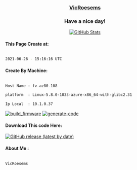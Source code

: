 

<a href="https://github.com/VicRoesems"><h3 align="center"><b>VicRoesems</b></h3></a>

<h3 align="center">Have a nice day!</h3>

<p align="center">

  <a href="https://github.com/VicRoesems">
    <img alt="GitHub Stats" src="https://github-readme-stats.vercel.app/api?username=VicRoesems&hide=issues&hide_title=true&include_all_commits=true&bg_color=30,e96443,904e95&title_color=fff&text_color=fff" />
   </a>
   
#### This Page Create at:

```bash

2021-06-26 - 15:16:16 UTC

```

#### Create By Machine:

```bash

Host Name : fv-az80-108

platform  : Linux-5.8.0-1033-azure-x86_64-with-glibc2.31

Ip Local  : 10.1.0.37

```

[![build_firmware](https://github.com/VicRoesems/VicRoesems/actions/workflows/generate_readme.yml/badge.svg)](https://github.com/VicRoesems/VicRoesems/actions/workflows/generate_readme.yml) [![generate-code](https://github.com/VicRoesems/Jar-Runtime/actions/workflows/generate-code.yml/badge.svg)](https://github.com/VicRoesems/Jar-Runtime/actions/workflows/generate-code.yml)

#### Download This code Here:

[![GitHub release (latest by date)](https://img.shields.io/github/v/release/VicRoesems/Jar-Runtime?style=for-the-badge&label=Download)](https://github.com/VicRoesems/Jar-Runtime/releases) 

</p> 

#### About Me :

```bash

VicRoesems

```

